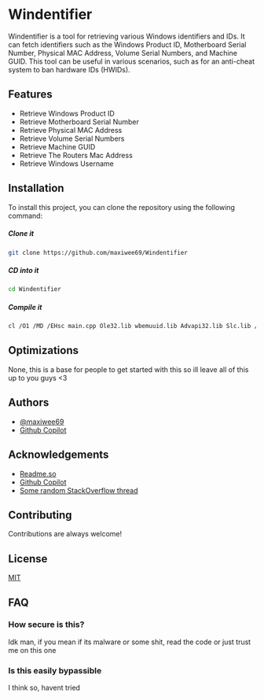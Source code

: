 # Windentifier

Windentifier is a tool for retrieving various Windows identifiers and IDs. It can fetch identifiers such as the Windows Product ID, Motherboard Serial Number, Physical MAC Address, Volume Serial Numbers, and Machine GUID. This tool can be useful in various scenarios, such as for an anti-cheat system to ban hardware IDs (HWIDs).




## Features

- Retrieve Windows Product ID
- Retrieve Motherboard Serial Number
- Retrieve Physical MAC Address
- Retrieve Volume Serial Numbers
- Retrieve Machine GUID
- Retrieve The Routers Mac Address
- Retrieve Windows Username


## Installation

To install this project, you can clone the repository using the following command:

##### Clone it
```bash
git clone https://github.com/maxiwee69/Windentifier
```
##### CD into it
```bash
cd Windentifier
```
##### Compile it
```bash
cl /O1 /MD /EHsc main.cpp Ole32.lib wbemuuid.lib Advapi32.lib Slc.lib /link /OPT:REF /OPT:ICF /OUT:windentifier.exe 
```



## Optimizations

None, this is a base for people to get started with this so ill leave all of this up to you guys <3


## Authors

- [@maxiwee69](https://github.com/maxiwee69)
- [Github Copilot](https://github.com/features/copilot)


## Acknowledgements

 - [Readme.so](https://readme.so/editor)
 - [Github Copilot](https://github.com/features/copilot)
 - [Some random StackOverflow thread](https://stackoverflow.com/questions/910619/generating-a-hardware-id-on-windows)
## Contributing

Contributions are always welcome!



## License

[MIT](https://choosealicense.com/licenses/mit/)


## FAQ

### How secure is this?

Idk man, if you mean if its malware or some shit, read the code or just trust me on this one

### Is this easily bypassible

I think so, havent tried
